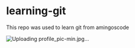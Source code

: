 # learning-git

This repo was used to learn git from amingoscode

![Uploading profile_pic-min.jpg…]()
